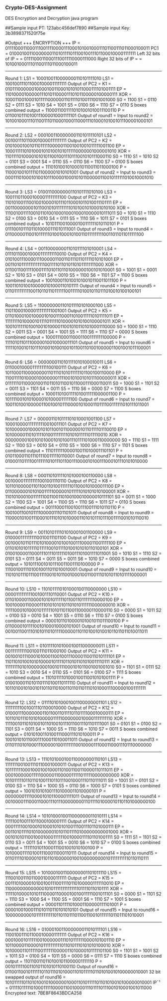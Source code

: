 ### Crypto-DES-Assignment
DES Encryption and Decryption java program

##Sample input PT: 123abc456def7890
##Sample input Key: 3b3898371520f75e

#Output
+++ ENCRYPTION +++
IP = 0111100011000111001111000011100010100100011101100111011000100011
PC1 = 01000100110000000110101111011100100111011000100001111111
Left 32 bits of IP =  = 01111000110001110011110000111000
Right 32 bits of IP =  = 10100100011101100111011000100011

-------------
Round 1:
LS1 = 1000100110000000110101111010
LS1 = 1001001110110001000011111111
Output of PC2 = K1 = 010111000000100001001100010101011000111101001111
EP = 110100001000001110101100001110101100000100000111
XOR = 100011001000101111100000011011110100111001001000
S0 = 1100
S1 = 0110
S2 = 0111
S3 = 1010
S4 = 1001
S5 = 0100
S6 = 1110
S7 = 0110
S boxes combined output = 11000110011110101001010011100110
P = 01100101110100111000010001111101
Output of round1 = Input to round2 = 1010010001110110011101100010001100011101000101001011100001000101

-------------
Round 2:
LS2 = 0001001100000001101011110101
LS2 = 0010011101100010000111111111
Output of PC2 = K2 = 010100010010110111110000011001001001011111001100
EP = 100011111010100010101001010111110000001000001010
XOR = 110111101000010101011001001110111001010111000110
S0 = 1110
S1 = 1010
S2 = 0101
S3 = 0001
S4 = 0110
S5 = 0110
S6 = 1100
S7 = 0100
S boxes combined output = 11101010010100010110011011000100
P = 11000100101111011000001010101001
Output of round2 = Input to round3 = 0001110100010100101110000100010101100000110010111111010010001010

-------------
Round 3:
LS3 = 0100110000000110101111010100
LS3 = 1001110110001000011111111100
Output of PC2 = K3 = 110101001110010010000101110110001011010011101111
EP = 001100000001011001010111111110101001010001010100
XOR = 111001001111001011010010001000100010000010111011
S0 = 1010
S1 = 1110
S2 = 0100
S3 = 0010
S4 = 0111
S5 = 1110
S6 = 1011
S7 = 0101
S boxes combined output = 10101110010000100111111010110101
P = 01110010111011010000111010111001
Output of round3 = Input to round4 = 0110000011001011111101001000101001101111111110011011011011111100

-------------
Round 4:
LS4 = 0011000000011010111101010001
LS4 = 0111011000100001111111110010
Output of PC2 = K4 = 010100111000011100000110011011101101111010101001
EP = 001101011111111111110011110110101101011111111000
XOR = 011001100111100011110101101101000000100101010001
S0 = 1001
S1 = 0001
S2 = 1010
S3 = 0101
S4 = 0010
S5 = 1100
S6 = 1101
S7 = 1100
S boxes combined output = 10010001101001010010110011011100
P = 10011010100100000101000110101111
Output of round4 = Input to round5 = 0110111111111001101101101111110011111010010110111010010100100101

-------------
Round 5:
LS5 = 1100000001101011110101000100
LS5 = 1101100010000111111111001001
Output of PC2 = K5 = 011010001001000010100111000110100111110101111011
EP = 111111110100001011110111110100001010100100001011
XOR = 100101111101001001010000110010101101010001110000
S0 = 1000
S1 = 1110
S2 = 0011
S3 = 0001
S4 = 1001
S5 = 1111
S6 = 1110
S7 = 0000
S boxes combined output = 10001110001100011001111111100000
P = 11110101101110000010010000011101
Output of round5 = Input to round6 = 1111101001011011101001010010010110011010010000011001001011100001

-------------
Round 6:
LS6 = 0000000110101111010100010011
LS6 = 0110001000011111111100100111
Output of PC2 = K6 = 101100011000000001101110101011111101100100110000
EP = 110011110100001000000011110010100101011100000011
XOR = 011111101100001001101101011001011000111000110011
S0 = 1000
S1 = 1101
S2 = 0011
S3 = 1101
S4 = 0011
S5 = 1110
S6 = 0000
S7 = 1100
S boxes combined output = 10001101001111010011111000001100
P = 10111100101010000101000011111100
Output of round6 = Input to round7 = 1001101001000001100100101110000101000110111100111111010111011001

-------------
Round 7:
LS7 = 0000011010111101010001001100
LS7 = 1000100001111111110010011101
Output of PC2 = K7 = 101000000100001010110010110000010110111101110010
EP = 101000001101011110100111111110101011111011110010
XOR = 000000001001010100010101001110111101000110000000
S0 = 1110
S1 = 1111
S2 = 1100
S3 = 0010
S4 = 0110
S5 = 1000
S6 = 1110
S7 = 1101
S boxes combined output = 11101111110000100110100011101101
P = 01011000110111011100111110110001
Output of round7 = Input to round8 = 0100011011110011111101011101100111000010100111000101110101010000

-------------
Round 8:
LS8 = 0001101011110101000100110000
LS8 = 0010000111111111001001110110
Output of PC2 = K8 = 101101000001101100110100111111011000101000011100
EP = 011000000101010011111000001011111010101010100001
XOR = 110101000100111111001100110100100010000010111101
S0 = 0011
S1 = 1000
S2 = 1100
S3 = 1001
S4 = 1100
S5 = 1110
S6 = 1011
S7 = 0110
S boxes combined output = 00111000110010011100111010110110
P = 10010011001011110000011101101011
Output of round8 = Input to round9 = 1100001010011100010111010101000011010101110111001111001010110010

-------------
Round 9:
LS9 = 0011010111101010001001100000
LS9 = 0100001111111110010011101100
Output of PC2 = K9 = 001000101101110101000010100100111000011001111100
EP = 011010101011111011111001011110100101010110100101
XOR = 010010000110001110111011111010011101001111011001
S0 = 1010
S1 = 1110
S2 = 0101
S3 = 0111
S4 = 0011
S5 = 0011
S6 = 1010
S7 = 0000
S boxes combined output = 10101110010101110011001110100000
P = 11100100111010010011011010010001
Output of round9 = Input to round10 = 1101010111011100111100101011001000100110011101010110101111000001

-------------
Round 10:
LS10 = 1101011110101000100110000000
LS10 = 0000111111111001001110110001
Output of PC2 = K10 = 011010000110000101010111110110011011111110000100
EP = 100100001100001110101010101101010111111000000010
XOR = 111110001010001011111101011011001100000110000110
S0 = 0000
S1 = 1011
S2 = 0100
S3 = 0010
S4 = 1001
S5 = 0110
S6 = 1110
S7 = 0100
S boxes combined output = 00001011010000101001011011100100
P = 01100001011110010100010000101001
Output of round10 = Input to round11 = 0010011001110101011010111100000110110100101001011011011010011011

-------------
Round 11:
LS11 = 0101111010100010011000000011
LS11 = 0011111111100100111011000100
Output of PC2 = K11 = 001001011100010100011001001110000110011010111101
EP = 110110101001010100001011110110101101010011110111
XOR = 111111110101000000010010111000101011001001001010
S0 = 1101
S1 = 0111
S2 = 1010
S3 = 0010
S4 = 0110
S5 = 0101
S6 = 0100
S7 = 1111
S boxes combined output = 11010111101000100110010101001111
P = 01001000110101101110100110111110
Output of round11 = Input to round12 = 1011010010100101101101101001101101101110101000111000001001111111

-------------
Round 12:
LS12 = 0111101010001001100000001101
LS12 = 1111111110010011101100010000
Output of PC2 = K12 = 010001110000000110110011011110110111100010000111
EP = 101101011101010100000111110000000100001111111110
XOR = 111100101101010010110100101110110011101101111001
S0 = 0101
S1 = 0100
S2 = 1101
S3 = 0011
S4 = 1000
S5 = 1110
S6 = 1010
S7 = 0011
S boxes combined output = 01010100110100111000111010100011
P = 10010101011000111000110100011011
Output of round12 = Input to round13 = 0110111010100011100000100111111100100001110001100011101110000000

-------------
Round 13:
LS13 = 1110101000100110000000110101
LS13 = 1111111001001110110001000011
Output of PC2 = K13 = 101111111000100010010001101001100110000110111011
EP = 000100000011111000001100000111110111110000000000
XOR = 101011111011011010011101101110010001110110111011
S0 = 1001
S1 = 0101
S2 = 0100
S3 = 1110
S4 = 1000
S5 = 0110
S6 = 1000
S7 = 0101
S boxes combined output = 10010101010011101000011010000101
P = 00000001111000010101100001111011
Output of round13 = Input to round14 = 0010000111000110001110111000000001101111010000101101101000000100

-------------
Round 14:
LS14 = 1010100010011000000011010111
LS14 = 1111100100111011000100001111
Output of PC2 = K14 = 000111110010001010001010101001110011101101000111
EP = 001101011110101000000101011011110100000000001000
XOR = 001010101100100010001111110010000111101101001111
S0 = 1111
S1 = 1101
S2 = 0110
S3 = 0011
S4 = 1001
S5 = 0010
S6 = 1010
S7 = 0100
S boxes combined output = 11111101011000111001001010100100
P = 10100001111010011100011000110111
Output of round14 = Input to round15 = 0110111101000010110110100000010010000000001011111111110110110111

-------------
Round 15:
LS15 = 1010001001100000001101011110
LS15 = 1110010011101100010000111111
Output of PC2 = K15 = 001110100001010010011100111101101000001111110010
EP = 110000000000000101011111111111111011110110101111
XOR = 111110100001010111000011000010010011111001011101
S0 = 0000
S1 = 1101
S2 = 1110
S3 = 1000
S4 = 1100
S5 = 0001
S6 = 1110
S7 = 1001
S boxes combined output = 00001101111010001100000111101001
P = 00001001000111010110110101010101
Output of round15 = Input to round16 = 1000000000101111111111011011011101100110010111111011011101010001

-------------
Round 16:
LS16 = 0100010011000000011010111101
LS16 = 1100100111011000100001111111
Output of PC2 = K16 = 000100010111110010000001110101111110000101001110
EP = 101100001100001011111111110110101110101010100010
XOR = 101000011011111001111110000011010000101111101100
S0 = 1101
S1 = 1001
S2 = 1011
S3 = 0100
S4 = 1011
S5 = 0000
S6 = 0111
S7 = 1110
S boxes combined output = 11011001101101001011000001111110
P = 00101111100110101101010110100110
Output of round16 = 0110011001011111101101110101000110101111101101010010100000010001
32 bit swapped output of round16 = 1010111110110101001010000001000110101111101101010010100000010001
IP¯¹ = 0111101111101000111110000110010000111011110111001010001001011000
Encrypted text: 7BE8F8643BDCA258
